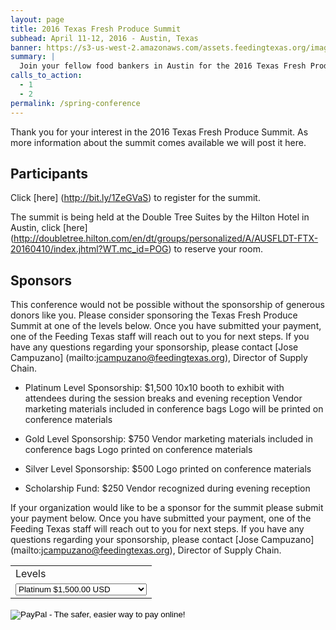 ```yaml
---
layout: page
title: 2016 Texas Fresh Produce Summit
subhead: April 11-12, 2016 - Austin, Texas
banner: https://s3-us-west-2.amazonaws.com/assets.feedingtexas.org/images/banners/banner-02.jpg
summary: |
  Join your fellow food bankers in Austin for the 2016 Texas Fresh Produce Summit. 
calls_to_action:
  - 1
  - 2
permalink: /spring-conference
---
```

Thank you for your interest in the 2016 Texas Fresh Produce Summit. As more information about the summit comes available we will post it here.

## Participants
Click [here] (http://bit.ly/1ZeGVaS) to register for the summit.

The summit is being held at the Double Tree Suites by the Hilton Hotel in Austin, click [here] (http://doubletree.hilton.com/en/dt/groups/personalized/A/AUSFLDT-FTX-20160410/index.jhtml?WT.mc_id=POG) to reserve your room. 

## Sponsors

This conference would not be possible without the sponsorship of generous donors like you. Please consider sponsoring the Texas Fresh  Produce Summit at one of the levels below. Once you have submitted your payment, one of the Feeding Texas staff will reach out to you for next steps. If you have any questions regarding your sponsorship, please contact [Jose Campuzano] (mailto:jcampuzano@feedingtexas.org), Director of Supply Chain. 

*  Platinum Level Sponsorship: $1,500
10x10 booth to exhibit with attendees during the session breaks and evening reception
Vendor marketing materials included in conference bags
Logo will be printed on conference materials 

*  Gold Level Sponsorship: $750
Vendor marketing materials included in conference bags
Logo printed on conference materials 

*  Silver Level Sponsorship: $500
Logo printed on conference materials 

*  Scholarship Fund: $250
Vendor recognized during evening reception

If your organization would like to be a sponsor for the summit please submit your payment below. Once you have submitted your payment, one of the Feeding Texas staff will reach out to you for next steps. If you have any questions regarding your sponsorship, please contact [Jose Campuzano] (mailto:jcampuzano@feedingtexas.org), Director of Supply Chain. 

<form action="https://www.paypal.com/cgi-bin/webscr" method="post" target="_top">
<input type="hidden" name="cmd" value="_s-xclick">
<input type="hidden" name="hosted_button_id" value="SBLXSMYAWUDFA">
<table>
<tr><td><input type="hidden" name="on0" value="Levels">Levels</td></tr><tr><td><select name="os0">
	<option value="Platinum">Platinum $1,500.00 USD</option>
	<option value="Gold">Gold $750.00 USD</option>
	<option value="Silver">Silver $500.00 USD</option>
	<option value="Scholarship Fund">Scholarship Fund $250.00 USD</option>
</select> </td></tr>
</table>
<input type="hidden" name="currency_code" value="USD">
<input type="image" src="https://www.paypalobjects.com/en_US/i/btn/btn_paynowCC_LG.gif" border="" name="submit" alt="PayPal - The safer, easier way to pay online!">
<img alt="" border="" src="https://www.paypalobjects.com/en_US/i/scr/pixel.gif" width="" height="">
</form>


